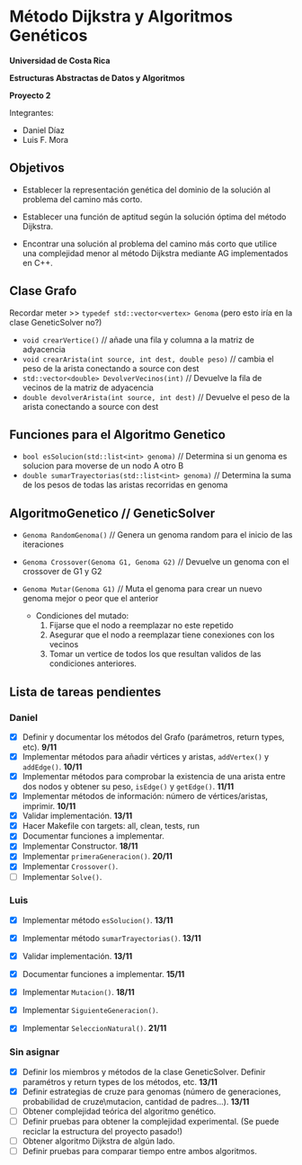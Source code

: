 # Método Dijkstra y Algoritmos Genéticos

**Universidad de Costa Rica**

**Estructuras Abstractas de Datos y Algoritmos**

**Proyecto 2**

Integrantes:
* Daniel Díaz
* Luis F. Mora

## Objetivos


* Establecer la representación genética del dominio de la solución al problema del camino más corto.

* Establecer una función de aptitud según la solución óptima del método Dijkstra.

* Encontrar una solución al problema del camino más corto que utilice una complejidad menor al método
Dijkstra mediante AG implementados en C++.

## Clase Grafo

Recordar meter >> `typedef std::vector<vertex> Genoma` (pero esto iría en la clase GeneticSolver no?)

* `void crearVertice()` // añade una fila y columna a la matriz de adyacencia
* `void crearArista(int source, int dest, double peso)` // cambia el peso de la arista conectando a source con dest
* `std::vector<double> DevolverVecinos(int)` // Devuelve la fila de vecinos de la matriz de adyacencia
* `double devolverArista(int source, int dest)` // Devuelve el peso de la arista conectando a source con dest

## Funciones para el Algoritmo Genetico

* `bool esSolucion(std::list<int> genoma)` // Determina si un genoma es solucion para moverse de un nodo A otro B
* `double sumarTrayectorias(std::list<int> genoma)` // Determina la suma de los pesos de todas las aristas recorridas en genoma

## AlgoritmoGenetico // GeneticSolver

* `Genoma RandomGenoma()` // Genera un genoma random para el inicio de las iteraciones
* `Genoma Crossover(Genoma G1, Genoma G2)` // Devuelve un genoma con el crossover de G1 y G2
* `Genoma Mutar(Genoma G1)` // Muta el genoma para crear un nuevo genoma mejor o peor que el anterior

    - Condiciones del mutado:
        1. Fijarse que el nodo a reemplazar no este repetido
        2. Asegurar que el nodo a reemplazar tiene conexiones con los vecinos
        3. Tomar un vertice de todos los que resultan validos de las condiciones anteriores.


## Lista de tareas pendientes

### Daniel

- [x] Definir y documentar los métodos del Grafo (parámetros, return types, etc). __9/11__
- [x] Implementar métodos para añadir vértices y aristas, `addVertex()` y `addEdge()`. __10/11__
- [x] Implementar métodos para comprobar la existencia de una arista entre dos nodos y obtener su peso, `isEdge()` y `getEdge()`. __11/11__
- [x] Implementar métodos de información: número de vértices/aristas, imprimir. __10/11__
- [x] Validar implementación. __13/11__
- [x] Hacer Makefile con targets: all, clean, tests, run
- [x] Documentar funciones a implementar.
- [x] Implementar Constructor. __18/11__
- [x] Implementar `primeraGeneracion()`. __20/11__
- [x] Implementar `Crossover()`.
- [ ] Implementar `Solve()`.

### Luis

- [x] Implementar método `esSolucion()`. __13/11__
- [x] Implementar método `sumarTrayectorias()`. __13/11__
- [x] Validar implementación. __13/11__
- [x] Documentar funciones a implementar. __15/11__
- [x] Implementar `Mutacion()`. __18/11__
- [x] Implementar `SiguienteGeneracion()`.
- [x] Implementar `SeleccionNatural()`. __21/11__


### Sin asignar
- [x] Definir los miembros y métodos de la clase GeneticSolver. Definir paramétros y return types de los métodos, etc. __13/11__
- [x] Definir estrategias de cruze para genomas (número de generaciones, probabilidad de cruze\mutacion, cantidad de padres...). __13/11__
- [ ] Obtener complejidad teórica del algoritmo genético.
- [ ] Definir pruebas para obtener la complejidad experimental. (Se puede reciclar la estructura del proyecto pasado!)
- [ ] Obtener algoritmo Dijkstra de algún lado.
- [ ] Definir pruebas para comparar tiempo entre ambos algoritmos.

